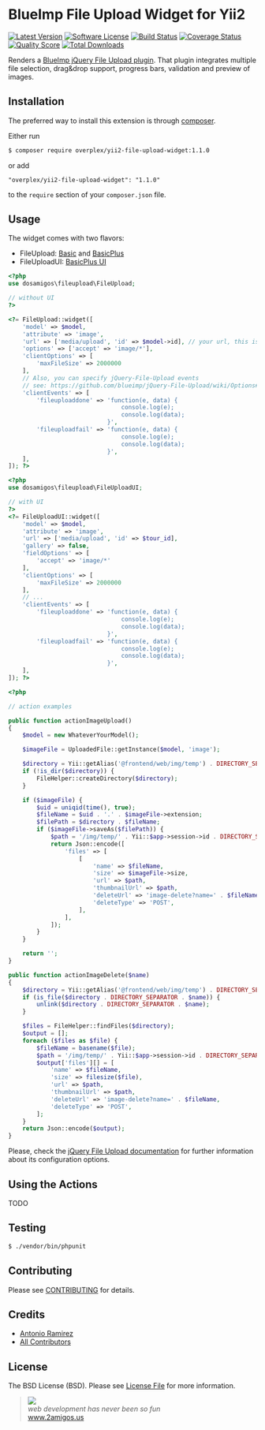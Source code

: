 # BlueImp File Upload Widget for Yii2

[![Latest Version](https://img.shields.io/github/tag/2amigos/yii2-file-upload-widget.svg?style=flat-square&label=release)](https://github.com/2amigos/yii2-file-upload-widget/tags)
[![Software License](https://img.shields.io/badge/license-MIT-brightgreen.svg?style=flat-square)](LICENSE.md)
[![Build Status](https://img.shields.io/travis/2amigos/yii2-file-upload-widget/master.svg?style=flat-square)](https://travis-ci.org/2amigos/yii2-file-upload-widget)
[![Coverage Status](https://img.shields.io/scrutinizer/coverage/g/2amigos/yii2-file-upload-widget.svg?style=flat-square)](https://scrutinizer-ci.com/g/2amigos/yii2-file-upload-widget/code-structure)
[![Quality Score](https://img.shields.io/scrutinizer/g/2amigos/yii2-file-upload-widget.svg?style=flat-square)](https://scrutinizer-ci.com/g/2amigos/yii2-file-upload-widget)
[![Total Downloads](https://img.shields.io/packagist/dt/2amigos/yii2-file-upload-widget.svg?style=flat-square)](https://packagist.org/packages/2amigos/yii2-file-upload-widget)

Renders a [BlueImp jQuery File Upload plugin](http://blueimp.github.io/jQuery-File-Upload/). That plugin integrates multiple file selection, drag&drop support, progress bars, validation and preview of images.

## Installation

The preferred way to install this extension is through [composer](http://getcomposer.org/download/).

Either run

```bash
$ composer require overplex/yii2-file-upload-widget:1.1.0
```

or add

```
"overplex/yii2-file-upload-widget": "1.1.0"
```

to the `require` section of your `composer.json` file.

## Usage

The widget comes with two flavors:

- FileUpload: [Basic](http://blueimp.github.io/jQuery-File-Upload/basic.html) and [BasicPlus](http://blueimp.github.io/jQuery-File-Upload/basic-plus.html)
- FileUploadUI: [BasicPlus UI](http://blueimp.github.io/jQuery-File-Upload/index.html)

```PHP
<?php
use dosamigos\fileupload\FileUpload;

// without UI
?>

<?= FileUpload::widget([
    'model' => $model,
    'attribute' => 'image',
    'url' => ['media/upload', 'id' => $model->id], // your url, this is just for demo purposes,
    'options' => ['accept' => 'image/*'],
    'clientOptions' => [
        'maxFileSize' => 2000000
    ],
    // Also, you can specify jQuery-File-Upload events
    // see: https://github.com/blueimp/jQuery-File-Upload/wiki/Options#processing-callback-options
    'clientEvents' => [
        'fileuploaddone' => 'function(e, data) {
                                console.log(e);
                                console.log(data);
                            }',
        'fileuploadfail' => 'function(e, data) {
                                console.log(e);
                                console.log(data);
                            }',
    ],
]); ?>

<?php
use dosamigos\fileupload\FileUploadUI;

// with UI
?>
<?= FileUploadUI::widget([
    'model' => $model,
    'attribute' => 'image',
    'url' => ['media/upload', 'id' => $tour_id],
    'gallery' => false,
    'fieldOptions' => [
        'accept' => 'image/*'
    ],
    'clientOptions' => [
        'maxFileSize' => 2000000
    ],
    // ...
    'clientEvents' => [
        'fileuploaddone' => 'function(e, data) {
                                console.log(e);
                                console.log(data);
                            }',
        'fileuploadfail' => 'function(e, data) {
                                console.log(e);
                                console.log(data);
                            }',
    ],
]); ?>

<?php

// action examples

public function actionImageUpload()
{
    $model = new WhateverYourModel();

    $imageFile = UploadedFile::getInstance($model, 'image');

    $directory = Yii::getAlias('@frontend/web/img/temp') . DIRECTORY_SEPARATOR . Yii::$app->session->id . DIRECTORY_SEPARATOR;
    if (!is_dir($directory)) {
        FileHelper::createDirectory($directory);
    }

    if ($imageFile) {
        $uid = uniqid(time(), true);
        $fileName = $uid . '.' . $imageFile->extension;
        $filePath = $directory . $fileName;
        if ($imageFile->saveAs($filePath)) {
            $path = '/img/temp/' . Yii::$app->session->id . DIRECTORY_SEPARATOR . $fileName;
            return Json::encode([
                'files' => [
                    [
                        'name' => $fileName,
                        'size' => $imageFile->size,
                        'url' => $path,
                        'thumbnailUrl' => $path,
                        'deleteUrl' => 'image-delete?name=' . $fileName,
                        'deleteType' => 'POST',
                    ],
                ],
            ]);
        }
    }

    return '';
}

public function actionImageDelete($name)
{
    $directory = Yii::getAlias('@frontend/web/img/temp') . DIRECTORY_SEPARATOR . Yii::$app->session->id;
    if (is_file($directory . DIRECTORY_SEPARATOR . $name)) {
        unlink($directory . DIRECTORY_SEPARATOR . $name);
    }

    $files = FileHelper::findFiles($directory);
    $output = [];
    foreach ($files as $file) {
        $fileName = basename($file);
        $path = '/img/temp/' . Yii::$app->session->id . DIRECTORY_SEPARATOR . $fileName;
        $output['files'][] = [
            'name' => $fileName,
            'size' => filesize($file),
            'url' => $path,
            'thumbnailUrl' => $path,
            'deleteUrl' => 'image-delete?name=' . $fileName,
            'deleteType' => 'POST',
        ];
    }
    return Json::encode($output);
}
```

Please, check the [jQuery File Upload documentation](https://github.com/blueimp/jQuery-File-Upload/wiki) for further information about its configuration options.


## Using the Actions
TODO

## Testing

```bash
$ ./vendor/bin/phpunit
```

## Contributing

Please see [CONTRIBUTING](CONTRIBUTING.md) for details.

## Credits

- [Antonio Ramirez](https://github.com/tonydspaniard)
- [All Contributors](https://github.com/2amigos/yii2-file-upload-widget/graphs/contributors)

## License

The BSD License (BSD). Please see [License File](LICENSE.md) for more information.

<blockquote>
    <a href="http://www.2amigos.us"><img src="http://www.gravatar.com/avatar/55363394d72945ff7ed312556ec041e0.png"></a><br>
    <i>web development has never been so fun</i><br>
    <a href="http://www.2amigos.us">www.2amigos.us</a>
</blockquote>

